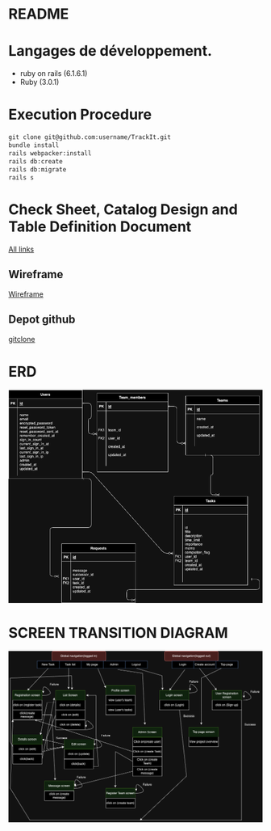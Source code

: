 # README

# Langages de développement.
- ruby on rails (6.1.6.1)
- Ruby (3.0.1)

# Execution Procedure
```
git clone git@github.com:username/TrackIt.git
bundle install
rails webpacker:install
rails db:create
rails db:migrate
rails s
```

# Check Sheet, Catalog Design and Table Definition Document



[All links](https://docs.google.com/spreadsheets/d/1GFapGcQtSEERtupQXt2Kn-CiTzkhVphXjq3N12jT0pQ/edit?usp=sharing)

## Wireframe


[Wireframe](https://www.figma.com/file/7I43VumiFxgfyuX1jOWXCF/TrackIt-Wireframe?type=design&node-id=0%3A1&mode=design&t=UQKTEp0Q0lUuJ1lR-1)

## Depot github


[gitclone](https://github.com/aidara2023/TrackIt.git)


# ERD
<img src= "document/TrackIt.drawio.png">

# SCREEN TRANSITION DIAGRAM
<img src= "document/Track-it_ScreenTrans.drawio.png">